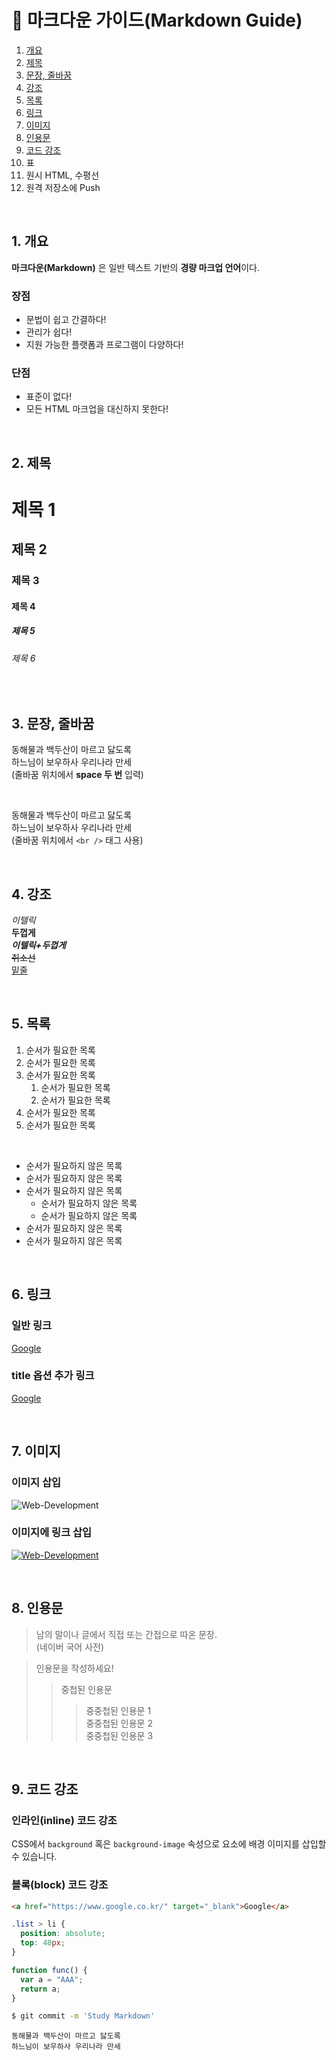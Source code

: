 # :page_facing_up: 마크다운 가이드(Markdown Guide)

1. [개요](#1-개요)
2. [제목](#2-제목)
3. [문장, 줄바꿈](#3-문장-줄바꿈)
4. [강조](#4-강조)
5. [목록](#5-목록)
6. [링크](#6-링크)
7. [이미지](#7-이미지)
8. [인용문](#8-인용문)
9. [코드 강조](#9-코드-강조)
10. 표
11. 원시 HTML, 수평선
12. 원격 저장소에 Push

<br />

## 1. 개요

**마크다운(Markdown)** 은 일반 텍스트 기반의 **경량 마크업 언어**이다.

### 장점

- 문법이 쉽고 간결하다!
- 관리가 쉽다!
- 지원 가능한 플랫폼과 프로그램이 다양하다!

### 단점

- 표준이 없다!
- 모든 HTML 마크업을 대신하지 못한다!

<br />

## 2. 제목

# 제목 1

## 제목 2

### 제목 3

#### 제목 4

##### 제목 5

###### 제목 6

<br />

## 3. 문장, 줄바꿈

동해물과 백두산이 마르고 닳도록  
하느님이 보우하사 우리나라 만세  
(줄바꿈 위치에서 **space 두 번** 입력)

<br />

동해물과 백두산이 마르고 닳도록<br />
하느님이 보우하사 우리나라 만세<br />
(줄바꿈 위치에서 `<br />` 태그 사용)

<br />

## 4. 강조

_이텔릭_  
**두껍게**  
**_이텔릭+두껍게_**  
~~취소선~~  
<u>밑줄</u>

<br />

## 5. 목록

1. 순서가 필요한 목록
1. 순서가 필요한 목록
1. 순서가 필요한 목록
   1. 순서가 필요한 목록
   1. 순서가 필요한 목록
1. 순서가 필요한 목록
1. 순서가 필요한 목록

<br />

- 순서가 필요하지 않은 목록
- 순서가 필요하지 않은 목록
- 순서가 필요하지 않은 목록
  - 순서가 필요하지 않은 목록
  - 순서가 필요하지 않은 목록
- 순서가 필요하지 않은 목록
- 순서가 필요하지 않은 목록

<br />

## 6. 링크

### 일반 링크

[Google](https://www.google.com/)

### title 옵션 추가 링크

[Google](https://www.google.com/ "Google로 이동!")

<br />

## 7. 이미지

### 이미지 삽입

![Web-Development](https://t1.daumcdn.net/cfile/tistory/22564A3B564AAFD733)

### 이미지에 링크 삽입

[![Web-Development](https://t1.daumcdn.net/cfile/tistory/22564A3B564AAFD733)](https://blog.lgcns.com/959)

<br />

## 8. 인용문

> 남의 말이나 글에서 직접 또는 간접으로 따온 문장.  
> (네이버 국어 사전)

> 인용문을 작성하세요!
>
> > 중첩된 인용문
> >
> > > 중중첩된 인용문 1  
> > > 중중첩된 인용문 2  
> > > 중중첩된 인용문 3

<br />

## 9. 코드 강조

### 인라인(inline) 코드 강조

CSS에서 `background` 혹은 `background-image` 속성으로 요소에 배경 이미지를 삽입할 수 있습니다.

### 블록(block) 코드 강조

```html
<a href="https://www.google.co.kr/" target="_blank">Google</a>
```

```css
.list > li {
  position: absolute;
  top: 40px;
}
```

```javascript
function func() {
  var a = "AAA";
  return a;
}
```

```bash
$ git commit -m 'Study Markdown'
```

```plaintext
동해물과 백두산이 마르고 닳도록
하느님이 보우하사 우리나라 만세
```

